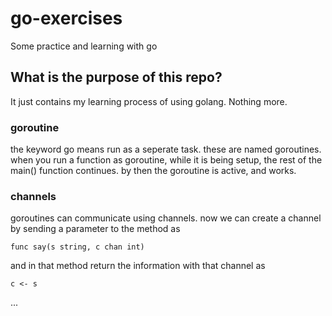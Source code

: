 # go-exercises
Some practice and learning with go

## What is the purpose of this repo?
It just contains my learning process of using golang. Nothing more.

### goroutine
the keyword go means run as a seperate task. these are named goroutines.
when you run a function as goroutine, while it is being setup, the rest of the main() function continues.
by then the goroutine is active, and works.

### channels
goroutines can communicate using channels. now we can create a channel by sending a parameter to the method as
```
func say(s string, c chan int)
```

and in that method return the information with that channel as 
```
c <- s
```

...
